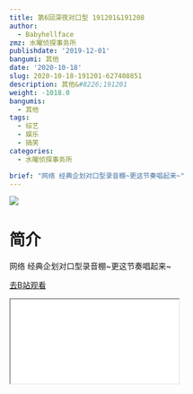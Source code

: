 ```yaml
---
title: 第6回深夜对口型 191201&191208
author:
  - Babyhellface
zmz: 水曜侦探事务所
publishdate: '2019-12-01'
bangumi: 其他
date: '2020-10-18'
slug: 2020-10-18-191201-627408851
description: 其他&#8226;191201
weight: -1018.0
bangumis:
  - 其他
tags:
  - 综艺
  - 娱乐
  - 搞笑
categories:
  - 水曜侦探事务所

brief: "网络 经典企划对口型录音棚~更这节奏唱起来~"
---
```

![](https://raw.githubusercontent.com/tcgriffith/owaraisite/master/static/tmpimg/5c36e02f1059b76441530b09b0cbd89d6934a309.jpg.480.jpg)
# 简介  
网络
经典企划对口型录音棚~更这节奏唱起来~  

[去B站观看](https://www.bilibili.com/video/av627408851/)
<div class ="resp-container"><iframe class="testiframe" src="//player.bilibili.com/player.html?aid=627408851"", scrolling="no", allowfullscreen="true" > </iframe></div> 
